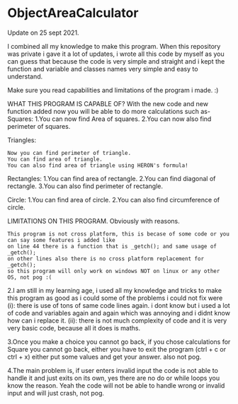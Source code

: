 # ObjectAreaCalculator

Update on 25 sept 2021.



I combined all my knowledge to make this program.
When this repository was private i gave it a lot of updates, i wrote all this code by myself as you can
guess that because the code is very simple and straight and i kept the function and variable and classes names
very simple and easy to understand.

Make sure you read capabilities and limitations of the program i made. :)

WHAT THIS PROGRAM IS CAPABLE OF?
With the new code and new function added now you will be able to do more calculations such as-
Squares:
1.You can now find Area of squares.
2.You can now also find perimeter of squares.

Triangles:

    Now you can find perimeter of triangle.
    You can find area of triangle.
    You can also find area of triangle using HERON's formula!

Rectangles:
1.You can find area of rectangle.
2.You can find diagonal of rectangle.
3.You can also find perimeter of rectangle.

Circle:
1.You can find area of circle.
2.You can also find circumference of circle.

LIMITATIONS ON THIS PROGRAM. Obviously with reasons.

    This program is not cross platform, this is becase of some code or you can say some features i added like
    on line 44 there is a function that is _getch(); and same usage of _getch();
    on other lines also there is no cross platform replacement for _getch();
    so this program will only work on windows NOT on linux or any other OS, not pog :(

2.I am still in my learning age, i used all my knowledge and tricks to make this program as good as i could
some of the problems i could not fix were
(i): there is use of tons of same code lines again. i dont know but i used a lot of code and variables again and again which was
annoying and i didnt know how can i replace it.
(ii): there is not much complexity of code and it is very very basic code, because all it does is maths.

3.Once you make a choice you cannot go back, if you chose calculations for Square you cannot go back, either
you have to exit the program (ctrl + c or ctrl + x) either put some values and get your answer. also not pog.

4.The main problem is, if user enters invalid input the code is not able to handle it and just exits on its own, yes
there are no do or while loops you know the reason. Yeah the code will not be able to handle wrong or invalid input and
will just crash, not pog.
